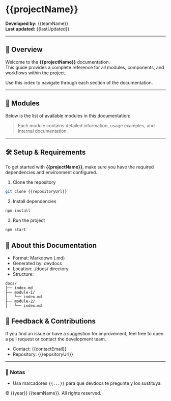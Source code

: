 # {{projectName}}

**Developed by:** {{teamName}}  
**Last updated:** {{lastUpdated}}

---

## 🧭 Overview

Welcome to the **{{projectName}}** documentation.  
This guide provides a complete reference for all modules, components, and workflows within the project.

Use this index to navigate through each section of the documentation.

---

## 📂 Modules

Below is the list of available modules in this documentation:

<!-- MODULES -->

> Each module contains detailed information, usage examples, and internal documentation.

---

## 🛠️ Setup & Requirements

To get started with **{{projectName}}**, make sure you have the required dependencies and environment configured.

1. Clone the repository  
```bash
git clone {{repositoryUrl}}
```

2. Install dependencies
```bash
npm install
```

3. Run the project
```bash
npm start
``` 

## 📑 About this Documentation
- Format: Markdown (.md)
- Generated by: devdocs
- Location: ./docs/ directory
- Structure:
```pgsql
docs/
├── index.md
├── module-1/
│   └── index.md
├── module-2/
│   └── index.md
```

## 💬 Feedback & Contributions
If you find an issue or have a suggestion for improvement, feel free to open a pull request or contact the development team.
- Contact: {{contactEmail}}
- Repository: {{repositoryUrl}}


---

### 🧩 Notas
- Usa marcadores `{{...}}` para que devdocs te pregunte y los sustituya.

© {{year}} {{teamName}}. All rights reserved.